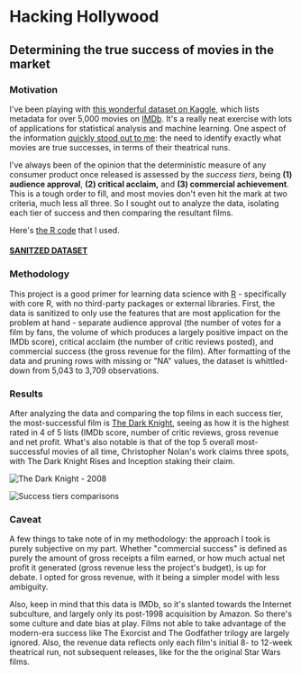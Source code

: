 # Hacking Hollywood
## Determining the true success of movies in the market
### Motivation
I've been playing with [this wonderful dataset on Kaggle](https://www.kaggle.com/deepmatrix/imdb-5000-movie-dataset), which lists metadata for over 5,000 movies on [IMDb](http://www.imdb.com). It's a really neat exercise with lots of applications for statistical analysis and machine learning. One aspect of the information [quickly stood out to me](https://www.kaggle.com/forums/f/1471/imdb-5000-movie-dataset/t/24086/revenue-feature-strength-and-the-almighty-imdb-score): the need to identify exactly what movies are true successes, in terms of their theatrical runs.

I've always been of the opinion that the deterministic measure of any consumer product once released is assessed by the _success tiers_, being **(1) audience approval**, **(2) critical acclaim,** and **(3) commercial achievement**. This is a tough order to fill, and most movies don't even hit the mark at two criteria, much less all three. So I sought out to analyze the data, isolating each tier of success and then comparing the resultant films. 

Here's [the R code](https://github.com/jasonsalas/hackinghollywood/blob/master/sanitizeandanalyze.r) that I used.

#### **[SANITZED DATASET](https://docs.google.com/spreadsheets/d/1E8Y79RIQHxjQLNxn6U8mCZsA6zVqfoBMFzeuccLnw1U/edit?usp=sharing)**

### Methodology
This project is a good primer for learning data science with [R](https://www.r-project.org/) - specifically with core R, with no third-party packages or external libraries. First, the data is sanitized to only use the features that are most application for the problem at hand - separate audience approval (the number of votes for a film by fans, the volume of which produces a largely positive impact on the IMDb score), critical acclaim (the number of critic reviews posted), and commercial success (the gross revenue for the film). After formatting of the data and pruning rows with missing or "NA" values, the dataset is whittled-down from 5,043 to 3,709 observations.

### Results
After analyzing the data and comparing the top films in each success tier, the most-successful film is [The Dark Knight](http://www.imdb.com/title/tt0468569/), seeing as how it is the highest rated in 4 of 5 lists (IMDb score, number of critic reviews, gross revenue and net profit. What's also notable is that of the top 5 overall most-successful movies of all time, Christopher Nolan's work claims three spots, with The Dark Knight Rises and Inception staking their claim.

![The Dark Knight - 2008](http://www.dan-dare.org/FreeFun/Images/BatmanDarkKnightWallpaper1024.jpg)

![Success tiers comparisons](https://dl.dropboxusercontent.com/u/12019700/movie-successes.jpg)

### Caveat
A few things to take note of in my methodology: the approach I took is purely subjective on my part. Whether "commercial success" is defined as purely the amount of gross receipts a film earned, or how much actual net profit it generated (gross revenue less the project's budget), is up for debate. I opted for gross revenue, with it being a simpler model with less ambiguity.  

Also, keep in mind that this data is IMDb, so it's slanted towards the Internet subculture, and largely only its post-1998 acquisition by Amazon. So there's some culture and date bias at play. Films not able to take advantage of the modern-era success like The Exorcist and The Godfather trilogy are largely ignored. Also, the revenue data reflects only each film's initial 8- to 12-week theatrical run, not subsequent releases, like for the the original Star Wars films. 
